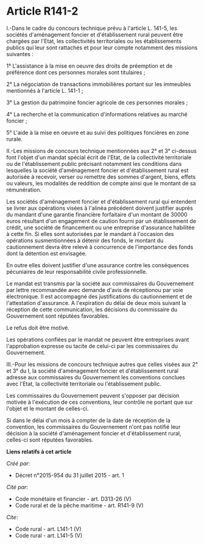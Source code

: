 # Article R141-2

I.-Dans le cadre du concours technique prévu à l'article L. 141-5, les sociétés d'aménagement foncier et d'établissement
rural peuvent être chargées par l'Etat, les collectivités territoriales ou les établissements publics qui leur sont rattachés
et pour leur compte notamment des missions suivantes : 

1° L'assistance à la mise en oeuvre des droits de préemption et de préférence dont ces personnes morales sont titulaires ; 

2° La négociation de transactions immobilières portant sur les immeubles mentionnés à l'article L. 141-1 ; 

3° La gestion du patrimoine foncier agricole de ces personnes morales ; 

4° La recherche et la communication d'informations relatives au marché foncier ; 

5° L'aide à la mise en oeuvre et au suivi des politiques foncières en zone rurale. 

II.-Les missions de concours technique mentionnées aux 2° et 3° ci-dessus font l'objet d'un mandat spécial écrit de l'Etat,
de la collectivité territoriale ou de l'établissement public précisant notamment les conditions dans lesquelles la société
d'aménagement foncier et d'établissement rural est autorisée à recevoir, verser ou remettre des sommes d'argent, biens,
effets ou valeurs, les modalités de reddition de compte ainsi que le montant de sa rémunération. 

Les sociétés d'aménagement foncier et d'établissement rural qui entendent se livrer aux opérations visées à l'alinéa
précédent doivent justifier auprès du mandant d'une garantie financière forfaitaire d'un montant de 30000 euros résultant
d'un engagement de caution fourni par un établissement de crédit, une société de financement ou une entreprise d'assurance
habilitée à cette fin. Si elles sont autorisées par le mandant à l'occasion des opérations susmentionnées à détenir des
fonds, le montant du cautionnement devra être relevé à concurrence de l'importance des fonds dont la détention est
envisagée. 

En outre elles doivent justifier d'une assurance contre les conséquences pécuniaires de leur responsabilité civile
professionnelle. 

Le mandat est transmis par la société aux commissaires du Gouvernement par lettre recommandée avec demande d'avis de
réceptionou par voie électronique. Il est accompagné des justifications du cautionnement et de l'attestation d'assurance. A
l'expiration du délai de deux mois suivant la réception de cette communication, les décisions du commissaire du Gouvernement
sont réputées favorables. 

Le refus doit être motivé. 

Les opérations confiées par le mandat ne peuvent être entreprises avant l'approbation expresse ou tacite de celui-ci par les
commissaires du Gouvernement. 

III.-Pour les missions de concours technique autres que celles visées aux 2° et 3° du I, la société d'aménagement foncier et
d'établissement rural adresse aux commissaires du Gouvernement les conventions conclues avec l'Etat, la collectivité
territoriale ou l'établissement public. 

Les commissaires du Gouvernement peuvent s'opposer par décision motivée à l'exécution de ces conventions, leur contrôle ne
portant que sur l'objet et le montant de celles-ci. 

Si dans le délai d'un mois à compter de la date de réception de la convention, les commissaires du Gouvernement n'ont pas
notifié leur décision à la société d'aménagement foncier et d'établissement rural, celles-ci sont réputées favorables.

**Liens relatifs à cet article**

_Créé par_:

  - Décret n°2015-954 du 31 juillet 2015 - art. 1

_Cité par_:

  - Code monétaire et financier - art. D313-26 (V)
  - Code rural et de la pêche maritime - art. R141-9 (V)

_Cite_:

  - Code rural - art. L141-1 (V)
  - Code rural - art. L141-5 (V)
